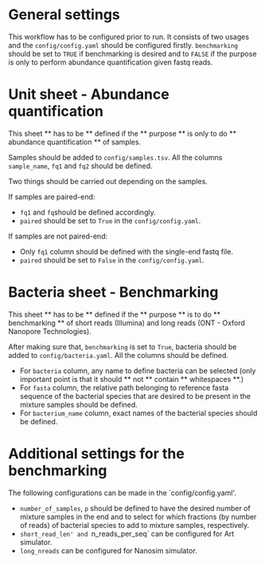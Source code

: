 # General settings

This workflow has to be configured prior to run. It consists of two usages and the `config/config.yaml` should be configured firstly. `benchmarking` should be set to `TRUE` if benchmarking is desired and to `FALSE` if the purpose is only to perform abundance quantification given fastq reads.


# Unit sheet - Abundance quantification

This sheet ** has to be ** defined if the ** purpose ** is only to do ** abundance quantification ** of samples. 

Samples should be added to `config/samples.tsv`. All the columns `sample_name`, `fq1` and `fq2` should be defined.

Two things should be carried out depending on the samples.

If samples are paired-end:

* `fq1` and `fq`should be defined accordingly.
* `paired` should be set to `True` in the `config/config.yaml`.

If samples are not paired-end:

* Only `fq1` column should be defined with the single-end fastq file.
* `paired` should be set to `False` in the `config/config.yaml`.

# Bacteria sheet - Benchmarking

This sheet ** has to be ** defined if the ** purpose ** is to do ** benchmarking ** of short reads (Illumina) and long reads (ONT - Oxford Nanopore Technologies).

After making sure that, `benchmarking` is set to `True`, bacteria should be added to `config/bacteria.yaml`. All the columns should be defined.

* For `bacteria` column, any name to define bacteria can be selected (only important point is that it should ** not ** contain ** whitespaces **.)
* For `fasta` column, the relative path belonging to reference fasta sequence of the bacterial species that are desired to be present in the mixture samples should be defined.
* For `bacterium_name` column, exact names of the bacterial species should be defined.

# Additional settings for the benchmarking

The following configurations can be made in the `config/config.yaml'.

* `number_of_samples`, `p` should be defined to have the desired number of mixture samples in the end and to select for which fractions (by number of reads) of bacterial species to add to mixture samples, respectively.
* `short_read_len' and `n_reads_per_seq` can be configured for Art simulator.
* `long_nreads` can be configured for Nanosim simulator.

